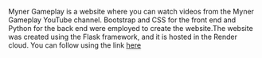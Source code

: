 Myner Gameplay is a website where you can watch videos from the Myner Gameplay YouTube channel. Bootstrap and CSS for the front end and Python for the back end were employed to create the website.The website was created using the Flask framework, and it is hosted in the Render cloud. You can follow using the link [here](https://myner-gameplay.onrender.com/)

